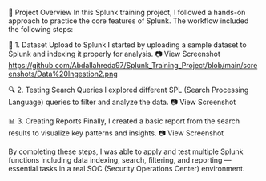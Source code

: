 
📌 Project Overview
In this Splunk training project, I followed a hands-on approach to practice the core features of Splunk. The workflow included the following steps:

📁 1. Dataset Upload to Splunk
I started by uploading a sample dataset to Splunk and indexing it properly for analysis.
📷 View Screenshot https://github.com/Abdallahreda97/Splunk_Training_Project/blob/main/screenshots/Data%20Ingestion2.png

🔍 2. Testing Search Queries
I explored different SPL (Search Processing Language) queries to filter and analyze the data.
📷 View Screenshot

📊 3. Creating Reports
Finally, I created a basic report from the search results to visualize key patterns and insights.
📷 View Screenshot

By completing these steps, I was able to apply and test multiple Splunk functions including data indexing, search, filtering, and reporting — essential tasks in a real SOC (Security Operations Center) environment.

